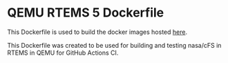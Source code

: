 # QEMU RTEMS 5 Dockerfile
This Dockerfile is used to build the docker images hosted [here](https://hub.docker.com/repository/docker/nmullane/qemu_rtems/general).

This Dockerfile was created to be used for building and testing nasa/cFS in RTEMS in QEMU for GitHub Actions CI.
